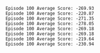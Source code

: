 	Episode 100	Average Score: -269.93
	Episode 100	Average Score: -220.87
	Episode 100	Average Score: -271.35
	Episode 100	Average Score: -278.05
	Episode 100	Average Score: -269.18
	Episode 100	Average Score: -269.18
	Episode 100	Average Score: -219.64
	Episode 100	Average Score: -230.94
